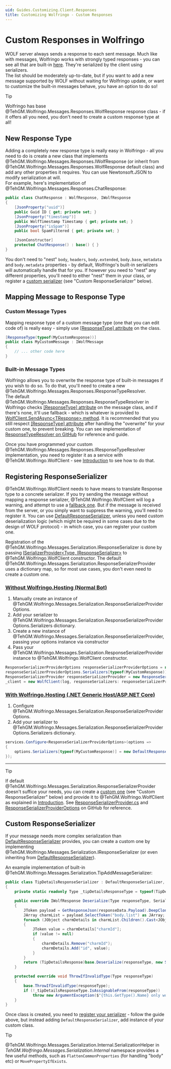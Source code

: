 ```yaml
---
uid: Guides.Customizing.Client.Responses
title: Customizing Wolfringo - Custom Responses
---
```


# Custom Responses in Wolfringo
WOLF server always sends a response to each sent message. Much like with messages, Wolfringo works with strongly typed responses - you can see all that are built-in [here](xref:TehGM.Wolfringo.Messages.Responses). They're serialized by the client using serializers.  
The list should be moderately up-to-date, but if you want to add a new message supported by WOLF without waiting for Wolfringo update, or want to customize the built-in messages behave, you have an option to do so!

> [!TIP]
> Wolfringo has base @TehGM.Wolfringo.Messages.Responses.WolfResponse response class - if it offers all you need, you don't need to create a custom response type at all!

## New Response Type
Adding a completely new response type is really easy in Wolfringo - all you need to do is create a new class that implements @TehGM.Wolfringo.Messages.Responses.IWolfResponse (or inherit from @TehGM.Wolfringo.Messages.Responses.WolfResponse default class) and add any other properties it requires. You can use Newtonsoft.JSON to modify serialization at will.  
For example, here's implementation of @TehGM.Wolfringo.Messages.Responses.ChatResponse:
```csharp
public class ChatResponse : WolfResponse, IWolfResponse
{
    [JsonProperty("uuid")]
    public Guid ID { get; private set; }
    [JsonProperty("timestamp")]
    public WolfTimestamp Timestamp { get; private set; }
    [JsonProperty("isSpam")]
    public bool SpamFiltered { get; private set; }

    [JsonConstructor]
    protected ChatResponse() : base() { }
}
```

You don't need to "nest" `body`, `headers`, `body.extended`, `body.base`, `metadata` and `body.metadata` properties - by default, Wolfringo's built-in serializers will automatically handle that for you. If however you need to "nest" any different properties, you'll need to either "nest" them in your class, or register a [custom serializer](xref:Guides.Customizing.Client.Responses#custom-responseserializer) (see "Custom ResponseSerializer" below).

## Mapping Message to Response Type
### Custom Message Types
Mapping response type of a custom message type (one that you can edit code of) is really easy - simply use [\[ResponseType\] attribute](xref:TehGM.Wolfringo.Messages.Responses.ResponseTypeAttribute) on the class.
```csharp
[ResponseType(typeof(MyCustomResponse))]
public class MyCustomMessage : IWolfMessage
{
    // ... other code here
}
```

### Built-in Message Types
Wolfringo allows you to overwrite the response type of built-in messages if you wish to do so. To do that, you'll need to create a new @TehGM.Wolfringo.Messages.Responses.IResponseTypeResolver.  
The default @TehGM.Wolfringo.Messages.Responses.ResponseTypeResolver in Wolfringo checks [\[ResponseType\] attribute](xref:TehGM.Wolfringo.Messages.Responses.ResponseTypeAttribute) on the message class, and if there's none, it'll use fallback - which is whatever is provided to [WolfClient.SendAsync\<TResponse\> method](xref:TehGM.Wolfringo.WolfClient.SendAsync``1(TehGM.Wolfringo.IWolfMessage,System.Threading.CancellationToken)). It is recommended that you still respect [\[ResponseType\] attribute](xref:TehGM.Wolfringo.Messages.Responses.ResponseTypeAttribute) after handling the "overwrite" for your custom one, to prevent breaking. You can see implementation of [ResponseTypeResolver on GitHub](https://github.com/TehGM/Wolfringo/blob/master/Wolfringo.Core/Messages/Responses/ResponseTypeResolver.cs) for reference and guide.

Once you have programmed your custom @TehGM.Wolfringo.Messages.Responses.IResponseTypeResolver implementation, you need to register it as a service with @TehGM.Wolfringo.WolfClient - see [Introduction](xref:Guides.Customizing.Intro) to see how to do that.

## Registering ResponseSerializer
@TehGM.Wolfringo.WolfClient needs to have means to translate Response type to a concrete serializer. If you try sending the message without mapping a response serializer, @TehGM.Wolfringo.WolfClient will log a warning, and attempt to use a [fallback one](xref:TehGM.Wolfringo.Messages.Serialization.DefaultResponseSerializer). But if the message is received from the server, or you simply want to suppress the warning, you'll need to register it. You can use [DefaultResponseSerializer](xref:TehGM.Wolfringo.Messages.Serialization.DefaultResponseSerializer), unless you need custom deserialization logic (which might be required in some cases due to the design of WOLF protocol) - in which case, you can register your custom one.

Registration of the @TehGM.Wolfringo.Messages.Serialization.IResponseSerializer is done by passing [ISerializerProvider<Type, IResponseSerializer>](xref:TehGM.Wolfringo.Messages.Serialization.ISerializerProvider`2) to @TehGM.Wolfringo.WolfClient constructor. The default @TehGM.Wolfringo.Messages.Serialization.ResponseSerializerProvider uses a dictionary map, so for most use cases, you don't even need to create a custom one. 

### [Without Wolfringo.Hosting (Normal Bot)](#tab/connecting-normal-bot)
1. Manually create an instance of @TehGM.Wolfringo.Messages.Serialization.ResponseSerializerProviderOptions.
2. Add your serializer to @TehGM.Wolfringo.Messages.Serialization.ResponseSerializerProviderOptions.Serializers dictionary.
3. Create a new instance of @TehGM.Wolfringo.Messages.Serialization.ResponseSerializerProvider, passing your options instance via constructor
4. Pass your @TehGM.Wolfringo.Messages.Serialization.ResponseSerializerProvider instance to @TehGM.Wolfringo.WolfClient constructor.
```csharp
ResponseSerializerProviderOptions responseSerializerProviderOptions = new ResponseSerializerProviderOptions();
responseSerializerProviderOptions.Serializers[typeof(MyCustomResponse)] = new DefaultResponseSerializer();
ResponseSerializerProvider responseSerializerProvider = new ResponseSerializerProvider(responseSerializerProviderOptions);
_client = new WolfClient(log, responseSerializers: responseSerializerProvider);
```

### [With Wolfringo.Hosting (.NET Generic Host/ASP.NET Core)](#tab/connecting-hosted-bot)
1. Configure @TehGM.Wolfringo.Messages.Serialization.ResponseSerializerProviderOptions.
2. Add your serializer to @TehGM.Wolfringo.Messages.Serialization.ResponseSerializerProviderOptions.Serializers dictionary.
```csharp
services.Configure<ResponseSerializerProviderOptions>(options =>
{
    options.Serializers[typeof(MyCustomResponse)] = new DefaultResponseSerializer();
});
```

***

>[!TIP]
> If default @TehGM.Wolfringo.Messages.Serialization.ResponseSerializerProvider doesn't suffice your needs, you can create a [custom one](xref:Guides.Customizing.Client.Responses#custom-responseserializer) (see "Custom ResponseSerializer" below) and provide it to @TehGM.Wolfringo.WolfClient as explained in [Introduction](xref:Guides.Customizing.Intro).
> See [ResponseSerializerProvider.cs](https://github.com/TehGM/Wolfringo/blob/master/Wolfringo.Core/Messages/Serialization/ResponseSerializerProvider.cs) and [ResponseSerializerProviderOptions](https://github.com/TehGM/Wolfringo/blob/master/Wolfringo.Core/Messages/Serialization/ResponseSerializerProviderOptions.cs) on GitHub for reference.

## Custom ResponseSerializer
If your message needs more complex serialization than [DefaultResponseSerializer](xref:TehGM.Wolfringo.Messages.Serialization.DefaultResponseSerializer) provides, you can create a custom one by implementing @TehGM.Wolfringo.Messages.Serialization.IResponseSerializer (or even inheriting from [DefaultResponseSerializer](xref:TehGM.Wolfringo.Messages.Serialization.DefaultResponseSerializer)).

An example implementation of built-in @TehGM.Wolfringo.Messages.Serialization.TipAddMessageSerializer:
```csharp
public class TipDetailsResponseSerializer : DefaultResponseSerializer, IResponseSerializer
{
    private static readonly Type _tipDetailsResponseType = typeof(TipDetailsResponse);

    public override IWolfResponse Deserialize(Type responseType, SerializedMessageData responseData)
    {
        JToken payload = GetResponseJson(responseData.Payload).DeepClone();
        JArray charmList = payload.SelectToken("body.list") as JArray;
        foreach (JObject charmDetails in charmList.Children().Cast<JObject>())
        {
            JToken value = charmDetails["charmId"];
            if (value != null)
            {
                charmDetails.Remove("charmId");
                charmDetails.Add("id", value);
            }
        }
        return (TipDetailsResponse)base.Deserialize(responseType, new SerializedMessageData(payload, responseData.BinaryMessages));
    }

    protected override void ThrowIfInvalidType(Type responseType)
    {
        base.ThrowIfInvalidType(responseType);
        if (!_tipDetailsResponseType.IsAssignableFrom(responseType))
            throw new ArgumentException($"{this.GetType().Name} only works with responses of type {_tipDetailsResponseType.FullName}", nameof(responseType));
    }
}
```

Once class is created, you need to [register your serializer](xref:Guides.Customizing.Client.Responses#registering-responseserializer) - follow the guide above, but instead adding `DefaultResponseSerializer`, add instance of your custom class.

> [!TIP]
> @TehGM.Wolfringo.Messages.Serialization.Internal.SerializationHelper in *TehGM.Wolfringo.Messages.Serialization.Internal* namespace provides a few useful methods, such as `FlattenCommonProperties` (for handling "body" etc) or `MovePropertyIfExists`.